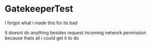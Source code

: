# GatekeeperTest

I forgot what i made this for
its bad

it doesnt do anything besides request incoming network permission because thats all i could get it to do
